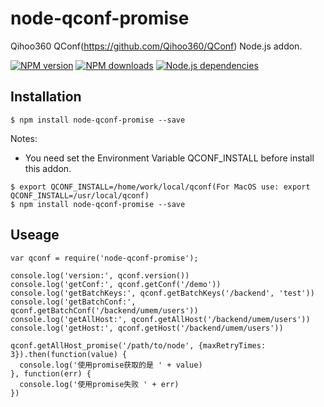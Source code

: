 # node-qconf-promise
Qihoo360 QConf(https://github.com/Qihoo360/QConf) Node.js addon.

[![NPM version][npm-image]][npm-url]
[![NPM downloads][downloads-image]][npm-url]
[![Node.js dependencies][david-image]][david-url]

## Installation

```
$ npm install node-qconf-promise --save
```

Notes:

* You need set the Environment Variable QCONF_INSTALL before install this addon.

```
$ export QCONF_INSTALL=/home/work/local/qconf(For MacOS use: export QCONF_INSTALL=/usr/local/qconf)
$ npm install node-qconf-promise --save
```

## Useage

```
var qconf = require('node-qconf-promise');

console.log('version:', qconf.version())
console.log('getConf:', qconf.getConf('/demo'))
console.log('getBatchKeys:', qconf.getBatchKeys('/backend', 'test'))
console.log('getBatchConf:', qconf.getBatchConf('/backend/umem/users'))
console.log('getAllHost:', qconf.getAllHost('/backend/umem/users'))
console.log('getHost:', qconf.getHost('/backend/umem/users'))

qconf.getAllHost_promise('/path/to/node', {maxRetryTimes: 3}).then(function(value) {
  console.log('使用promise获取的是 ' + value)
}, function(err) {
  console.log('使用promise失败 ' + err)
})

```


[npm-image]: https://img.shields.io/npm/v/node-qconf.svg?style=flat-square
[npm-url]: https://npmjs.org/package/node-qconf
[downloads-image]: https://img.shields.io/npm/dm/node-qconf.svg?style=flat-square
[david-image]: https://img.shields.io/david/bluedapp/node-qconf.svg?style=flat-square
[david-url]: https://david-dm.org/bluedapp/node-qconf
